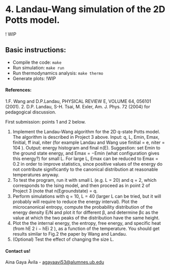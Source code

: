 # 4. Landau-Wang simulation of the 2D Potts model.

! WIP

## Basic instructions:

- Compile the code: `make`
- Run simulation: `make run`
- Run thermodynamics analysis: `make thermo`
- Generate plots: !WIP


#### References:

1.F. Wang and D.P.Landau, PHYSICAL REVIEW E, VOLUME 64, 056101 (2001).
2. D.P. Landau, S-H. Tsai, M. Exler, Am. J. Phys. 72 (2004) for pedagogical discussion.

First submission: points 1 and 2 below.
1. Implement the Landau-Wang algorithm for the 2D q-state Potts model. The algorithm is
described in Project 3 above.
Input: q, L, Emin, Emax, finitial, ff inal, niter (for example Landau and Wang use finitial = e,
niter = 104
). Output: energy histogram and final n(E).
Suggestion: set Emin to the ground state energy, and Emax = −Emin (what configuration
gives this energy?) for small L. For large L, Emax can be reduced to Emax = 0.2 in order to
improve statistics, since positive values of the energy do not contribute significantly to the
canonical distribution at reasonable temperatures anyway.
2. To test the program, run it with small L (e.g. L = 20) and q = 2, which corresponds to the
Ising model, and then proceed as in point 2 of Project 3 (note that n(Egroundstate) = q.
3. Perform simulations with q = 10, L = 40 (larger L can be tried, but it will probably will
require to reduce the energy interval). Plot the microcanonical entropy, compute the probability distribution of the energy density E/N and plot it for different β, and determine βc
as the value at which the two peaks of the distribution have the same height.
4. Plot the the internal energy, the entropy, free energy, and specific heat (from hE
2
i − hEi
2
),
as a function of the temperature. You should get results similar to Fig.2 the paper by Wang
and Landau.
5. (Optional) Test the effect of changing the size L.



#### Contact us!
Aina Gaya Àvila - agayaavi53@alumnes.ub.edu
